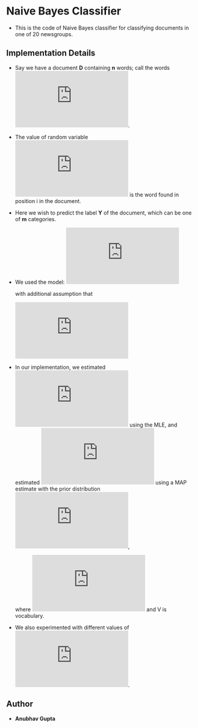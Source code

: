 # Naive Bayes Classifier
- This is the code of Naive Bayes classifier for classifying documents in one of 20 newsgroups.

## Implementation Details
- Say we have a document **D** containing **n** words; call the words ![](https://latex.codecogs.com/gif.latex?X_1%2C%5Ccdots%2CX_n).
- The value of random variable ![](https://latex.codecogs.com/gif.latex?X_i) is the word found in position i in the document.
- Here we wish to predict the label **Y** of the document, which can be one of **m** categories.
- We used the model:
	![](https://latex.codecogs.com/gif.latex?P%28Y%20%7C%20X_1%2C%5Ccdots%2CX_n%29%20%5Cpropto%20P%28X_1%20...X_n%20%7C%20Y%20%29%7EP%28Y%29%20%3D%20P%28Y%29%20%5Cprod_%7Bi%3D1%7D%5Em%20P%28X_i%20%7C%20Y%29)
	
	
	with additional assumption that
	
	![](https://latex.codecogs.com/gif.latex?%5Cforall%20i%2Cj%7E%7E%20P%20%28X_i%20%7C%20Y%29%20%3D%20p%28X_j%20%7C%20Y%29)
									 
- In our implementation, we estimated ![](https://latex.codecogs.com/gif.latex?P%28Y%29) using the MLE, and estimated ![](https://latex.codecogs.com/gif.latex?P%28X%7CY%29) using a MAP estimate with the prior distribution ![](https://latex.codecogs.com/gif.latex?%5Ctext%7BDirichlet%7D%281&plus;%5Calpha%2C%5Ccdots%2C%201%20&plus;%20%5Calpha%29),

	where ![](https://latex.codecogs.com/gif.latex?%5Calpha%20%3D%20%5Cfrac%7B1%7D%7B%7CV%7C%7D) and V is vocabulary.
    
- We also experimented with different values of ![](https://latex.codecogs.com/gif.latex?%5Calpha).

## Author
- **Anubhav Gupta**
